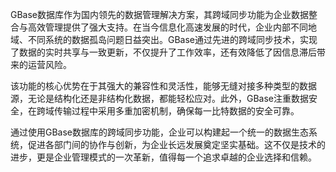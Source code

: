 GBase数据库作为国内领先的数据管理解决方案，其跨域同步功能为企业数据整合与高效管理提供了强大支持。在当今信息化高速发展的时代，企业内部不同地域、不同系统的数据孤岛问题日益突出。GBase通过先进的跨域同步技术，实现了数据的实时共享与一致更新，不仅提升了工作效率，还有效降低了因信息滞后带来的运营风险。

该功能的核心优势在于其强大的兼容性和灵活性，能够无缝对接多种类型的数据源，无论是结构化还是非结构化数据，都能轻松应对。此外，GBase注重数据安全，在跨域传输过程中采用多重加密机制，确保每一比特数据的安全可靠。

通过使用GBase数据库的跨域同步功能，企业可以构建起一个统一的数据生态系统，促进各部门间的协作与创新，为企业长远发展奠定坚实基础。这不仅是技术的进步，更是企业管理模式的一次革新，值得每一个追求卓越的企业选择和信赖。